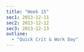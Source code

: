 ```yaml
---
title: "Week 15"
sec1: 2013-12-11
sec2: 2013-12-12
sec3: 2013-12-13
outline:
  - "Quick Crit & Work Day"
---
```



